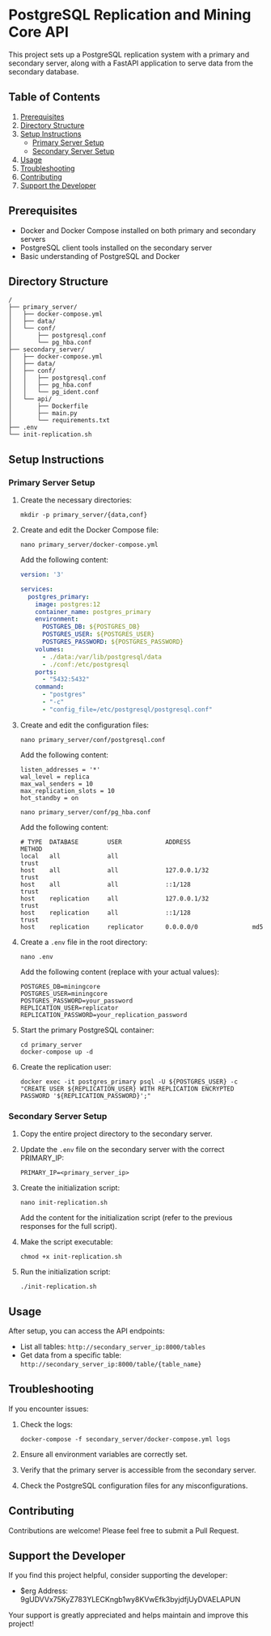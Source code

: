 # PostgreSQL Replication and Mining Core API

This project sets up a PostgreSQL replication system with a primary and secondary server, along with a FastAPI application to serve data from the secondary database.

## Table of Contents

1. [Prerequisites](#prerequisites)
2. [Directory Structure](#directory-structure)
3. [Setup Instructions](#setup-instructions)
   - [Primary Server Setup](#primary-server-setup)
   - [Secondary Server Setup](#secondary-server-setup)
4. [Usage](#usage)
5. [Troubleshooting](#troubleshooting)
6. [Contributing](#contributing)
7. [Support the Developer](#support-the-developer)

## Prerequisites

- Docker and Docker Compose installed on both primary and secondary servers
- PostgreSQL client tools installed on the secondary server
- Basic understanding of PostgreSQL and Docker

## Directory Structure

```
/
├── primary_server/
│   ├── docker-compose.yml
│   ├── data/
│   └── conf/
│       ├── postgresql.conf
│       └── pg_hba.conf
├── secondary_server/
│   ├── docker-compose.yml
│   ├── data/
│   ├── conf/
│   │   ├── postgresql.conf
│   │   ├── pg_hba.conf
│   │   └── pg_ident.conf
│   └── api/
│       ├── Dockerfile
│       ├── main.py
│       └── requirements.txt
├── .env
└── init-replication.sh
```

## Setup Instructions

### Primary Server Setup

1. Create the necessary directories:
   ```
   mkdir -p primary_server/{data,conf}
   ```

2. Create and edit the Docker Compose file:
   ```
   nano primary_server/docker-compose.yml
   ```
   Add the following content:
   ```yaml
   version: '3'
   
   services:
     postgres_primary:
       image: postgres:12
       container_name: postgres_primary
       environment:
         POSTGRES_DB: ${POSTGRES_DB}
         POSTGRES_USER: ${POSTGRES_USER}
         POSTGRES_PASSWORD: ${POSTGRES_PASSWORD}
       volumes:
         - ./data:/var/lib/postgresql/data
         - ./conf:/etc/postgresql
       ports:
         - "5432:5432"
       command: 
         - "postgres"
         - "-c"
         - "config_file=/etc/postgresql/postgresql.conf"
   ```

3. Create and edit the configuration files:
   ```
   nano primary_server/conf/postgresql.conf
   ```
   Add the following content:
   ```
   listen_addresses = '*'
   wal_level = replica
   max_wal_senders = 10
   max_replication_slots = 10
   hot_standby = on
   ```

   ```
   nano primary_server/conf/pg_hba.conf
   ```
   Add the following content:
   ```
   # TYPE  DATABASE        USER            ADDRESS                 METHOD
   local   all             all                                     trust
   host    all             all             127.0.0.1/32            trust
   host    all             all             ::1/128                 trust
   host    replication     all             127.0.0.1/32            trust
   host    replication     all             ::1/128                 trust
   host    replication     replicator      0.0.0.0/0               md5
   ```

4. Create a `.env` file in the root directory:
   ```
   nano .env
   ```
   Add the following content (replace with your actual values):
   ```
   POSTGRES_DB=miningcore
   POSTGRES_USER=miningcore
   POSTGRES_PASSWORD=your_password
   REPLICATION_USER=replicator
   REPLICATION_PASSWORD=your_replication_password
   ```

5. Start the primary PostgreSQL container:
   ```
   cd primary_server
   docker-compose up -d
   ```

6. Create the replication user:
   ```
   docker exec -it postgres_primary psql -U ${POSTGRES_USER} -c "CREATE USER ${REPLICATION_USER} WITH REPLICATION ENCRYPTED PASSWORD '${REPLICATION_PASSWORD}';"
   ```

### Secondary Server Setup

1. Copy the entire project directory to the secondary server.

2. Update the `.env` file on the secondary server with the correct PRIMARY_IP:
   ```
   PRIMARY_IP=<primary_server_ip>
   ```

3. Create the initialization script:
   ```
   nano init-replication.sh
   ```
   Add the content for the initialization script (refer to the previous responses for the full script).

4. Make the script executable:
   ```
   chmod +x init-replication.sh
   ```

5. Run the initialization script:
   ```
   ./init-replication.sh
   ```

## Usage

After setup, you can access the API endpoints:

- List all tables: `http://secondary_server_ip:8000/tables`
- Get data from a specific table: `http://secondary_server_ip:8000/table/{table_name}`

## Troubleshooting

If you encounter issues:

1. Check the logs:
   ```
   docker-compose -f secondary_server/docker-compose.yml logs
   ```

2. Ensure all environment variables are correctly set.

3. Verify that the primary server is accessible from the secondary server.

4. Check the PostgreSQL configuration files for any misconfigurations.

## Contributing

Contributions are welcome! Please feel free to submit a Pull Request.

## Support the Developer

If you find this project helpful, consider supporting the developer:

- $erg Address: 9gUDVVx75KyZ783YLECKngb1wy8KVwEfk3byjdfjUyDVAELAPUN

Your support is greatly appreciated and helps maintain and improve this project!